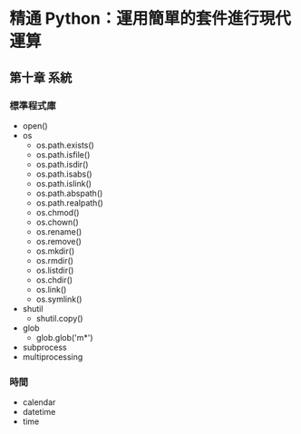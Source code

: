 # 精通 Python：運用簡單的套件進行現代運算

## 第十章 系統
### 標準程式庫
- open()
- os
    - os.path.exists()
    - os.path.isfile()
    - os.path.isdir()
    - os.path.isabs()
    - os.path.islink()
    - os.path.abspath()
    - os.path.realpath()
    - os.chmod()
    - os.chown()
    - os.rename()
    - os.remove()
    - os.mkdir()
    - os.rmdir()
    - os.listdir()
    - os.chdir()
    - os.link()
    - os.symlink()
- shutil
    - shutil.copy()
- glob
    - glob.glob('m*')
- subprocess
- multiprocessing

### 時間
- calendar
- datetime
- time